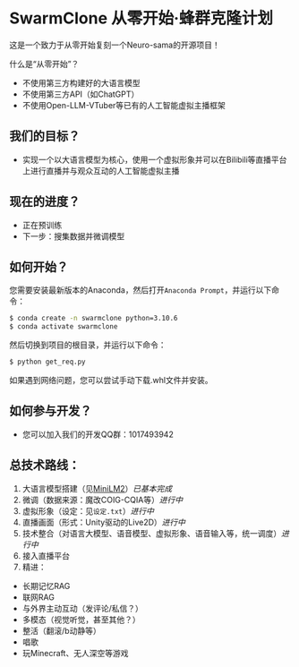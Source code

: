 # SwarmClone 从零开始·蜂群克隆计划
这是一个致力于从零开始复刻一个Neuro-sama的开源项目！

什么是“从零开始”？
 - 不使用第三方构建好的大语言模型
 - 不使用第三方API（如ChatGPT）
 - 不使用Open-LLM-VTuber等已有的人工智能虚拟主播框架

## 我们的目标？
 - 实现一个以大语言模型为核心，使用一个虚拟形象并可以在Bilibili等直播平台上进行直播并与观众互动的人工智能虚拟主播

## 现在的进度？
 - 正在预训练
 - 下一步：搜集数据并微调模型

## 如何开始？
您需要安装最新版本的Anaconda，然后打开`Anaconda Prompt`，并运行以下命令：

```bash
$ conda create -n swarmclone python=3.10.6
$ conda activate swarmclone
```

然后切换到项目的根目录，并运行以下命令：

```bash
$ python get_req.py
```

如果遇到网络问题，您可以尝试手动下载.whl文件并安装。


## 如何参与开发？
- 您可以加入我们的开发QQ群：1017493942


## 总技术路线：
 1) 大语言模型搭建（见[MiniLM2](https://github.com/swarmclone/MiniLM2)）*已基本完成*
 2) 微调（数据来源：魔改COIG-CQIA等）*进行中*
 3) 虚拟形象（设定：见`设定.txt`）*进行中*
 4) 直播画面（形式：Unity驱动的Live2D）*进行中*
 5) 技术整合（对语言大模型、语音模型、虚拟形象、语音输入等，统一调度）*进行中*
 6) 接入直播平台
 7) 精进：
  - 长期记忆RAG
  - 联网RAG
  - 与外界主动互动（发评论/私信？）
  - 多模态（视觉听觉，甚至其他？）
  - 整活（翻滚/b动静等）
  - 唱歌
  - 玩Minecraft、无人深空等游戏

